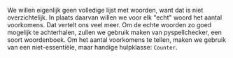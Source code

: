 We willen eigenlijk geen volledige lijst met woorden, want dat is niet overzichtelijk. In plaats daarvan willen we voor elk "echt" woord het aantal voorkomens. Dat vertelt ons veel meer. Om de echte woorden zo goed mogelijk te achterhalen, zullen we gebruik maken van pyspellchecker, een soort woordenboek. Om het aantal voorkomens te tellen, maken we gebruik van een niet-essentiële, maar handige hulpklasse: `Counter`.
